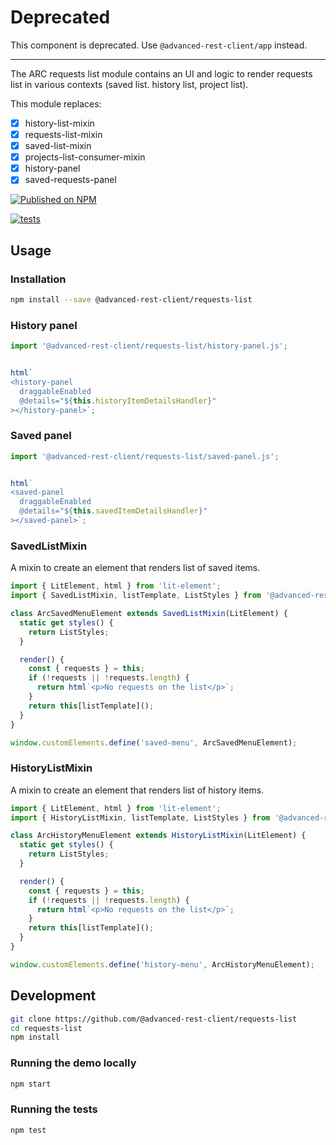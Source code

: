 # Deprecated

This component is deprecated. Use `@advanced-rest-client/app` instead.

----

The ARC requests list module contains an UI and logic to render requests list in various contexts (saved list. history list, project list).

This module replaces:

- [x] history-list-mixin
- [x] requests-list-mixin
- [x] saved-list-mixin
- [x] projects-list-consumer-mixin
- [x] history-panel
- [x] saved-requests-panel

[![Published on NPM](https://img.shields.io/npm/v/@advanced-rest-client/requests-list.svg)](https://www.npmjs.com/package/@advanced-rest-client/requests-list)

[![tests](https://github.com/advanced-rest-client/requests-list/actions/workflows/deployment.yml/badge.svg)](https://github.com/advanced-rest-client/requests-list/actions/workflows/deployment.yml)

## Usage

### Installation

```sh
npm install --save @advanced-rest-client/requests-list
```

### History panel

```javascript
import '@advanced-rest-client/requests-list/history-panel.js';


html`
<history-panel 
  draggableEnabled
  @details="${this.historyItemDetailsHandler}"
></history-panel>`;
```

### Saved panel

```javascript
import '@advanced-rest-client/requests-list/saved-panel.js';


html`
<saved-panel 
  draggableEnabled
  @details="${this.savedItemDetailsHandler}"
></saved-panel>`;
```

### SavedListMixin

A mixin to create an element that renders list of saved items.

```javascript
import { LitElement, html } from 'lit-element';
import { SavedListMixin, listTemplate, ListStyles } from '@advanced-rest-client/requests-list';

class ArcSavedMenuElement extends SavedListMixin(LitElement) {
  static get styles() {
    return ListStyles;
  }

  render() {
    const { requests } = this;
    if (!requests || !requests.length) {
      return html`<p>No requests on the list</p>`;
    }
    return this[listTemplate]();
  }
}

window.customElements.define('saved-menu', ArcSavedMenuElement);
```

### HistoryListMixin

A mixin to create an element that renders list of history items.

```javascript
import { LitElement, html } from 'lit-element';
import { HistoryListMixin, listTemplate, ListStyles } from '@advanced-rest-client/requests-list';

class ArcHistoryMenuElement extends HistoryListMixin(LitElement) {
  static get styles() {
    return ListStyles;
  }

  render() {
    const { requests } = this;
    if (!requests || !requests.length) {
      return html`<p>No requests on the list</p>`;
    }
    return this[listTemplate]();
  }
}

window.customElements.define('history-menu', ArcHistoryMenuElement);
```

## Development

```sh
git clone https://github.com/@advanced-rest-client/requests-list
cd requests-list
npm install
```

### Running the demo locally

```sh
npm start
```

### Running the tests

```sh
npm test
```
